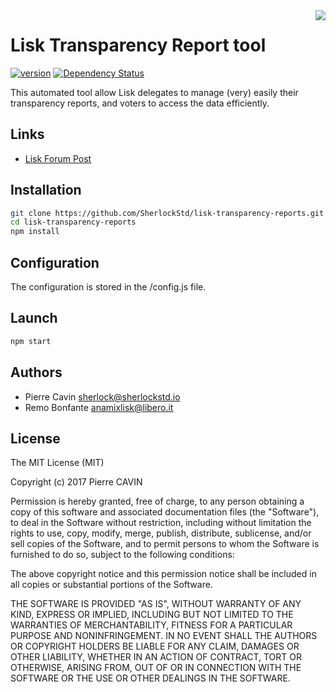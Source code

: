 <img align="right" src="https://cdn.rawgit.com/feross/standard/master/badge.svg">

# Lisk Transparency Report tool
[![version](https://img.shields.io/badge/version-0.1.0-blue.svg)](https://github.com/SherlockStd/lisk-transparency-reports/releases)
[![Dependency Status](https://gemnasium.com/badges/github.com/SherlockStd/lisk-transparency-reports.svg)](https://gemnasium.com/github.com/SherlockStd/lisk-transparency-reports)


This automated tool allow Lisk delegates to manage (very) easily their transparency reports, and voters to access the data efficiently.


## Links
- [Lisk Forum Post](https://forum.lisk.io/viewtopic.php?f=25&t=1347)


## Installation

```bash
git clone https://github.com/SherlockStd/lisk-transparency-reports.git
cd lisk-transparency-reports
npm install
```


## Configuration

The configuration is stored in the /config.js file.


## Launch

```bash
npm start
```


## Authors

- Pierre Cavin <sherlock@sherlockstd.io>
- Remo Bonfante <anamixlisk@libero.it>


## License

The MIT License (MIT)

Copyright (c) 2017 Pierre CAVIN

Permission is hereby granted, free of charge, to any person obtaining a copy of this software and associated documentation files (the "Software"), to deal in the Software without restriction, including without limitation the rights to use, copy, modify, merge, publish, distribute, sublicense, and/or sell copies of the Software, and to permit persons to whom the Software is furnished to do so, subject to the following conditions:  

The above copyright notice and this permission notice shall be included in all copies or substantial portions of the Software.

THE SOFTWARE IS PROVIDED "AS IS", WITHOUT WARRANTY OF ANY KIND, EXPRESS OR IMPLIED, INCLUDING BUT NOT LIMITED TO THE WARRANTIES OF MERCHANTABILITY, FITNESS FOR A PARTICULAR PURPOSE AND NONINFRINGEMENT. IN NO EVENT SHALL THE AUTHORS OR COPYRIGHT HOLDERS BE LIABLE FOR ANY CLAIM, DAMAGES OR OTHER LIABILITY, WHETHER IN AN ACTION OF CONTRACT, TORT OR OTHERWISE, ARISING FROM, OUT OF OR IN CONNECTION WITH THE SOFTWARE OR THE USE OR OTHER DEALINGS IN THE SOFTWARE.
